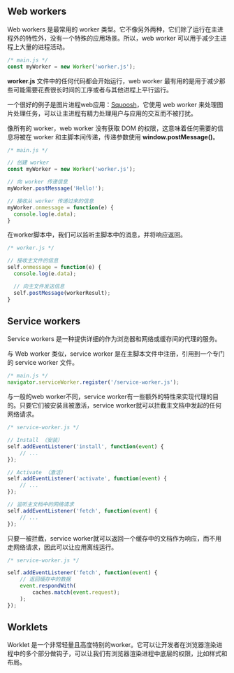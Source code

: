 ## **Web workers**

Web workers 是最常用的 worker 类型。它不像另外两种，它们除了运行在主进程外的特性外，没有一个特殊的应用场景。所以，web worker 可以用于减少主进程上大量的进程活动。

```js
/* main.js */
const myWorker = new Worker('worker.js');
```

**worker.js** 文件中的任何代码都会开始运行，web worker 最有用的是用于减少那些可能需要花费很长时间的工序或者与其他进程上平行运行。

一个很好的例子是图片进程web应用：[Squoosh](https://link.juejin.im/?target=https%3A%2F%2Fsquoosh.app%2F)，它使用 web worker 来处理图片处理任务，可以让主进程有精力处理用户与应用的交互而不被打扰。

像所有的 worker，web worker 没有获取 DOM 的权限，这意味着任何需要的信息将被在 worker 和主脚本间传递，传递参数使用 **window.postMessage()**。

```js
/* main.js */

// 创建 worker
const myWorker = new Worker('worker.js');

// 向 worker 传递信息
myWorker.postMessage('Hello!');

// 接收从 worker 传递过来的信息
myWorker.onmessage = function(e) {
  console.log(e.data);
}
```

在worker脚本中，我们可以监听主脚本中的消息，并将响应返回。

```js
/* worker.js */

// 接收主文件的信息
self.onmessage = function(e) {
  console.log(e.data);

  // 向主文件发送信息
  self.postMessage(workerResult);
}
```

## **Service workers**

Service workers 是一种提供详细的作为浏览器和网络或缓存间的代理的服务。

与 Web worker 类似，service worker 是在主脚本文件中注册，引用到一个专门的 service worker 文件。

```js
/* main.js */
navigator.serviceWorker.register('/service-worker.js');
```

与一般的web worker不同，service worker有一些额外的特性来实现代理的目的。只要它们被安装且被激活，service worker就可以拦截主文档中发起的任何网络请求。

```js
/* service-worker.js */

// Install （安装）
self.addEventListener('install', function(event) {
    // ...
});

// Activate （激活）
self.addEventListener('activate', function(event) {
    // ...
});

// 监听主文档中的网络请求
self.addEventListener('fetch', function(event) {
    // ...
});
```

只要一被拦截，service worker就可以返回一个缓存中的文档作为响应，而不用走网络请求，因此可以让应用离线运行。

```js
/* service-worker.js */

self.addEventListener('fetch', function(event) {
    // 返回缓存中的数据
    event.respondWith(
        caches.match(event.request);
    );
});
```

## **Worklets**

Worklet 是一个非常轻量且高度特别的worker。它可以让开发者在浏览器渲染进程中的多个部分做钩子，可以让我们有浏览器渲染进程中底层的权限，比如样式和布局。